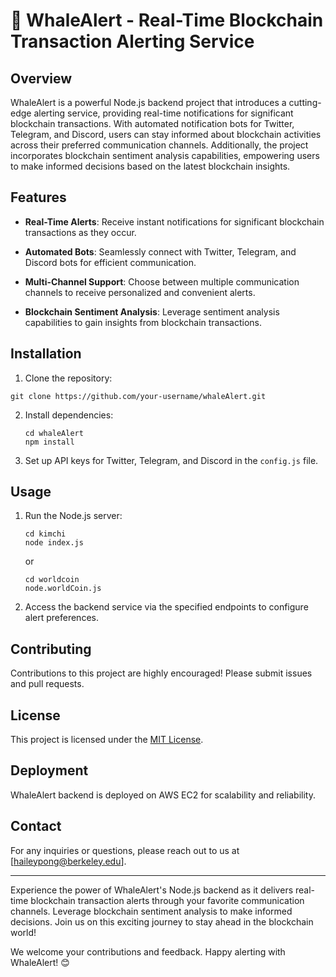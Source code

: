 # 🐋 WhaleAlert - Real-Time Blockchain Transaction Alerting Service 


## Overview

WhaleAlert is a powerful Node.js backend project that introduces a cutting-edge alerting service, providing real-time notifications for significant blockchain transactions. With automated notification bots for Twitter, Telegram, and Discord, users can stay informed about blockchain activities across their preferred communication channels. Additionally, the project incorporates blockchain sentiment analysis capabilities, empowering users to make informed decisions based on the latest blockchain insights.

## Features

- **Real-Time Alerts**: Receive instant notifications for significant blockchain transactions as they occur.

- **Automated Bots**: Seamlessly connect with Twitter, Telegram, and Discord bots for efficient communication.

- **Multi-Channel Support**: Choose between multiple communication channels to receive personalized and convenient alerts.

- **Blockchain Sentiment Analysis**: Leverage sentiment analysis capabilities to gain insights from blockchain transactions.

## Installation

1. Clone the repository:


```
git clone https://github.com/your-username/whaleAlert.git
```


2. Install dependencies:

   ```
   cd whaleAlert
   npm install
   ```

3. Set up API keys for Twitter, Telegram, and Discord in the `config.js` file.

## Usage

1. Run the Node.js server:

   ```
   cd kimchi
   node index.js
   ```
   or
   ```
   cd worldcoin
   node.worldCoin.js
   ```

3. Access the backend service via the specified endpoints to configure alert preferences.

## Contributing

Contributions to this project are highly encouraged! Please submit issues and pull requests.

## License

This project is licensed under the [MIT License](LICENSE).

## Deployment

WhaleAlert backend is deployed on AWS EC2 for scalability and reliability.

## Contact

For any inquiries or questions, please reach out to us at [haileypong@berkeley.edu].

---

Experience the power of WhaleAlert's Node.js backend as it delivers real-time blockchain transaction alerts through your favorite communication channels. Leverage blockchain sentiment analysis to make informed decisions. Join us on this exciting journey to stay ahead in the blockchain world!

We welcome your contributions and feedback. Happy alerting with WhaleAlert! 😊
